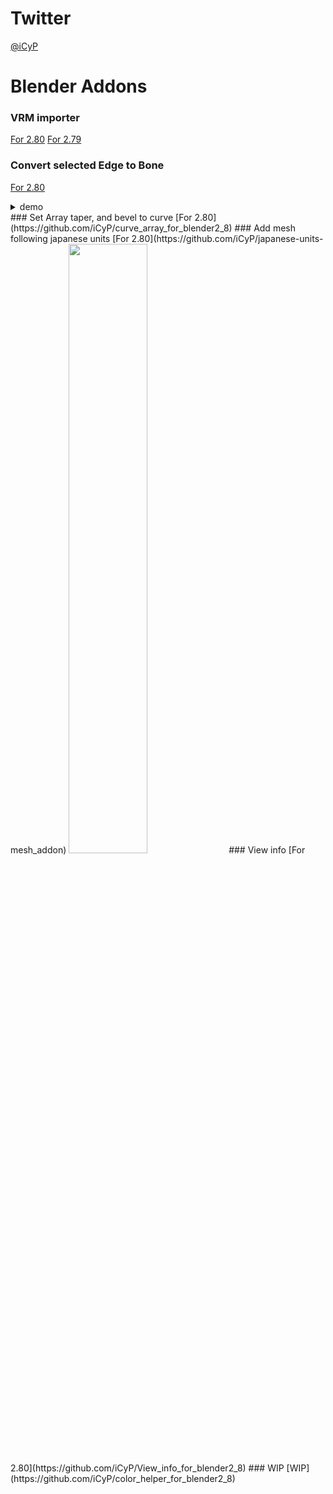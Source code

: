 # Twitter
 [@iCyP](https://twitter.com/iCyP)
# Blender Addons
### VRM importer
[For 2.80](https://github.com/iCyP/VRM_IMPORTER_for_Blender2_8)
[For 2.79](https://github.com/iCyP/VRM_IMPORTER_for_Blender2_79)
### Convert selected Edge to Bone
[For 2.80](https://github.com/iCyP/edge_to_bone_for_blender_2_8)
<details>
<summary>demo</summary>
<pre>
<code>
<script type="application/javascript" src="https://embed.nicovideo.jp/watch/sm34800449/script?w=640&h=360"></script><noscript><a href="https://www.nicovideo.jp/watch/sm34800449">edge_to_bone_for_blender_2_8 デモ</a></noscript>
</code>
</pre>
</details>
### Set Array taper, and bevel to curve 
[For 2.80](https://github.com/iCyP/curve_array_for_blender2_8)
### Add mesh following japanese units
[For 2.80](https://github.com/iCyP/japanese-units-mesh_addon)
<img src="../Res/jp_mesh.png" width="50%">
### View info
[For 2.80](https://github.com/iCyP/View_info_for_blender2_8)
### WIP
[WIP](https://github.com/iCyP/color_helper_for_blender2_8)










